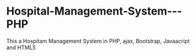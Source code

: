# Hospital-Management-System---PHP
This a Hospitam Management System in PHP, ajax, Bootstrap, Javaacript and HTML5
